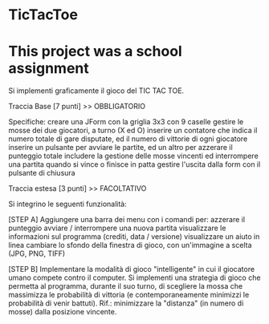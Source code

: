 # TicTacToe
# This project was a school assignment

Si implementi graficamente il gioco del TIC TAC TOE.

Traccia Base [7 punti] >> OBBLIGATORIO

Specifiche:
creare una JForm con la griglia 3x3 con 9 caselle
gestire le mosse dei due giocatori, a turno (X ed O)
inserire un contatore che indica il numero totale di gare disputate, ed il numero di vittorie di ogni giocatore
inserire un pulsante per avviare le partite, ed un altro per azzerare il punteggio totale
includere la gestione delle mosse vincenti ed interrompere una partita quando si vince o finisce in patta
gestire l'uscita dalla form con il pulsante di chiusura

Traccia estesa [3 punti] >> FACOLTATIVO

Si integrino le seguenti funzionalità:

[STEP A]
Aggiungere una barra dei menu con i comandi per:
azzerare il punteggio
avviare / interrompere una nuova partita
visualizzare le informazioni sul programma (crediti, data / versione)
visualizzare un aiuto in linea
cambiare lo sfondo della finestra di gioco, con un'immagine a scelta (JPG, PNG, TIFF)

[STEP B]
Implementare la modalità di gioco "intelligente" in cui il giocatore umano compete contro il computer. Si implementi una strategia di gioco che permetta al programma, durante il suo turno, di scegliere la mossa che massimizza le probabilità di vittoria (e contemporaneamente minimizzi le probabilità di venir battuti). Rif.: minimizzare la "distanza" (in numero di mosse) dalla posizione vincente.
